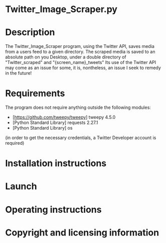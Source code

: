 # Twitter_Image_Scraper.py

# Description
The Twitter_Image_Scraper program, using the Twitter API, saves media from a users feed to a given directory.
The scraped media is saved to an absolute path on you Desktop, under a double directory of "Twitter_scraped" and "{screen_name}_tweets" 
Its use of the Twitter API may come as an issue for some, it is, nontheless, an issue I seek to remedy in the future!

# Requirements
The program does not require anything outside the following modules:
- [https://github.com/tweepy/tweepy] tweepy 4.5.0
- [Python Standard Library] requests 2.27.1
- [Python Standard Library] os

(in order to get the necessary credentials, a Twitter Developer account is required)

# Installation instructions

# Launch



# Operating instructions
# Copyright and licensing information
